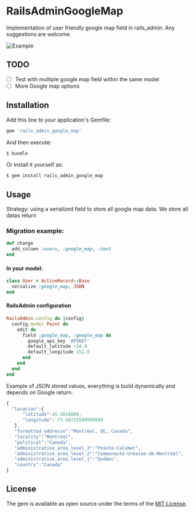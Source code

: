 # RailsAdminGoogleMap
Implementation of user friendly google map field in rails_admin.
Any suggestions are welcome.

![Example](http://i.imgur.com/ZlxMvZK.png)

## TODO
- [ ] Test with multiple google map field within the same model
- [ ] More Google map options

## Installation
Add this line to your application's Gemfile:

```ruby
gem 'rails_admin_google_map'
```

And then execute:
```bash
$ bundle
```

Or install it yourself as:
```bash
$ gem install rails_admin_google_map
```

## Usage
Strategy: using a serialized field to store all google map data. We store all datas return

### Migration example:
```ruby
def change
  add_column :users, :google_map, :text
end
```

#### In your model:
```ruby
class User < ActiveRecord::Base
  serialize :google_map, JSON
end
```

#### RailsAdmin configuration
```ruby
RailsAdmin.config do |config|
  config.model Point do
    edit do
      field :google_map, :google_map do
        google_api_key 'APIKEY'
        default_latitude -34.0
        default_longitude 151.0
      end
    end
  end
end
```

Example of JSON stored values, everything is build dynamically and depends on Google return.

```javascript
{
  "location":{
      "latitude":45.5016889,
      "longitude":-73.56725599999999
   },
   "formatted_addresse":"Montréal, QC, Canada",
   "locality":"Montréal",
   "political":"Canada",
   "administrative_area_level_3":"Pointe-Calumet",
   "administrative_area_level_2":"Communauté-Urbaine-de-Montréal",
   "administrative_area_level_1":"Québec",
   "country":"Canada"
}
```

## License
The gem is available as open source under the terms of the [MIT License](http://opensource.org/licenses/MIT).
